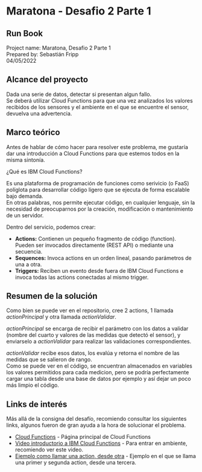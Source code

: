 # Maratona - Desafio 2 Parte 1
## Run Book
Project name: Maratona, Desafio 2 Parte 1\
Prepared by: Sebastián Fripp\
04/05/2022

## Alcance del proyecto
Dada una serie de datos, detectar si presentan algun fallo.\
Se deberá utilizar Cloud Functions para que una vez analizados los valores recibidos de los sensores y el ambiente en el que se encuentre el sensor, devuelva una advertencia.

## Marco teórico
Antes de hablar de cómo hacer para resolver este problema, me gustaría dar una introducción a Cloud Functions para que estemos todos en la misma sintonía.

¿Qué es IBM Cloud Functions?

Es una plataforma de programación de funciones como serivicio (o FaaS) políglota para desarrollar código ligero que se ejecuta de forma escalable bajo demanda.\
En otras palabras, nos permite ejecutar código, en cualquier lenguaje, sin la necesidad de preocuparnos por la creación, modificación o mantenimiento de un servidor.

Dentro del servicio, podemos crear: 

+ **Actions:** Contienen un pequeño fragmento de código (function). Pueden ser invocados directamente (REST API) o mediante una secuencia.
+ **Sequences:** Invoca actions en un orden lineal, pasando parámetros de una a otra.
+ **Triggers:** Reciben un evento desde fuera de IBM Cloud Functions e invoca todas las actions conectadas al mismo trigger.

## Resumen de la solución
Como bien se puede ver en el repositorio, cree 2 actions, 1 llamada *actionPrincipal* y otra llamada *actionValidar*.

*actionPrincipal* se encarga de recibir el parámetro con los datos a validar (nombre del cuarto y valores de las medidas que detectó el sensor), y enviarselo a *actionValidar* para realizar las validaciones correspondientes.

*actionValidar* recibe esos datos, los evalúa y retorna el nombre de las medidas que se salieron de rango.\
Como se puede ver en el código, se encuentran almacenados en variables los valores permitidos para cada medicion, pero se podría perfectamente cargar una tabla desde una base de datos por ejemplo y así dejar un poco más limpio el código.

## Links de interés
Más allá de la consigna del desafío, recomiendo consultar los siguientes links, algunos fueron de gran ayuda a la hora de solucionar el problema.
* [Cloud Functions](https://cloud.ibm.com/functions/) - Página principal de Cloud Functions
* [Video introductorio a IBM Cloud Functions](https://www.youtube.com/watch?v=lq6BXii31Eo) - Para entrar en ambiente, recomiendo ver este video.
* [Ejemplo como llamar una action, desde otra](https://cloud.ibm.com/docs/openwhisk?topic=openwhisk-tutorial_action) - Ejemplo en el que se llama una primer y segunda action, desde una tercera.
